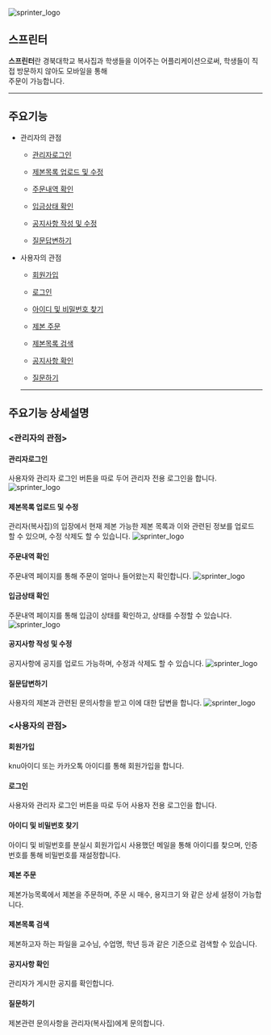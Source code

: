 ![sprinter_logo](https://user-images.githubusercontent.com/48755699/80277519-67ea3580-872a-11ea-8ca7-a2d57ae62e2f.jpg)

## 스프린터

**스프린터**란 경북대학교 복사집과 학생들을 이어주는 어플리케이션으로써, 학생들이 직접 방문하지 않아도 모바일을 통해       
주문이 가능합니다.

---


## 주요기능

* 관리자의 관점
  
  * [관리자로그인](#관리자로그인)
  
  * [제본목록 업로드 및 수정](#제본목록-업로드-및-수정)
  * [주문내역 확인](#주문내역-확인)
  * [입금상태 확인](#입금상태-확인)
  * [공지사항 작성 및 수정](#공지사항-작성-및-수정)
  * [질문답변하기](#질문답변하기)
  
  
  
* 사용자의 관점

  * [회원가입](#회원가입)
  
  * [로그인](#로그인)
  * [아이디 및 비밀번호 찾기](#아이디-및-비밀번호-찾기)
  * [제본 주문](#제본-주문)
  * [제본목록 검색](#제본목록-검색)
  * [공지사항 확인](#공지사항-확인)
  * [질문하기](#질문하기)
  
  ---
  
## 주요기능 상세설명
  
### <관리자의 관점>
#### 관리자로그인
사용자와 관리자 로그인 버튼을 따로 두어 관리자 전용 로그인을 합니다.
![sprinter_logo](https://user-images.githubusercontent.com/48755699/80277519-67ea3580-872a-11ea-8ca7-a2d57ae62e2f.jpg)
#### 제본목록 업로드 및 수정
관리자(복사집)의 입장에서 현재 제본 가능한 제본 목록과 이와 관련된 정보를 업로드 할 수 있으며, 수정 삭제도 할 수 있습니다.
![sprinter_logo](https://user-images.githubusercontent.com/48755699/80277519-67ea3580-872a-11ea-8ca7-a2d57ae62e2f.jpg)
#### 주문내역 확인
주문내역 페이지를 통해 주문이 얼마나 들어왔는지 확인합니다.
![sprinter_logo](https://user-images.githubusercontent.com/48755699/80277519-67ea3580-872a-11ea-8ca7-a2d57ae62e2f.jpg)
#### 입금상태 확인
주문내역 페이지를 통해 입금이 상태를 확인하고, 상태를 수정할 수 있습니다.
![sprinter_logo](https://user-images.githubusercontent.com/48755699/80277519-67ea3580-872a-11ea-8ca7-a2d57ae62e2f.jpg)


#### 공지사항 작성 및 수정
공지사항에 공지를 업로드 가능하며, 수정과 삭제도 할 수 있습니다.
![sprinter_logo](https://user-images.githubusercontent.com/48755699/80277519-67ea3580-872a-11ea-8ca7-a2d57ae62e2f.jpg)
#### 질문답변하기
사용자의 제본과 관련된 문의사항을 받고 이에 대한 답변을 합니다.
![sprinter_logo](https://user-images.githubusercontent.com/48755699/80277519-67ea3580-872a-11ea-8ca7-a2d57ae62e2f.jpg)

### <사용자의 관점>

#### 회원가입
knu아이디 또는 카카오톡 아이디를 통해 회원가입을 합니다.
#### 로그인
사용자와 관리자 로그인 버튼을 따로 두어 사용자 전용 로그인을 합니다.
#### 아이디 및 비밀번호 찾기
아이디 및 비밀번호를 분실시 회원가입시 사용했던 메일을 통해 아이디를 찾으며, 인증번호를 통해 비밀번호를 재설정합니다.
#### 제본 주문
제본가능목록에서 제본을 주문하며, 주문 시 매수, 용지크기 와 같은 상세 설정이 가능합니다.
#### 제본목록 검색
제본하고자 하는 파일을 교수님, 수업명, 학년 등과 같은 기준으로 검색할 수 있습니다. 
#### 공지사항 확인
관리자가 게시한 공지를 확인합니다.
#### 질문하기
제본관련 문의사항을 관리자(복사집)에게 문의합니다.

